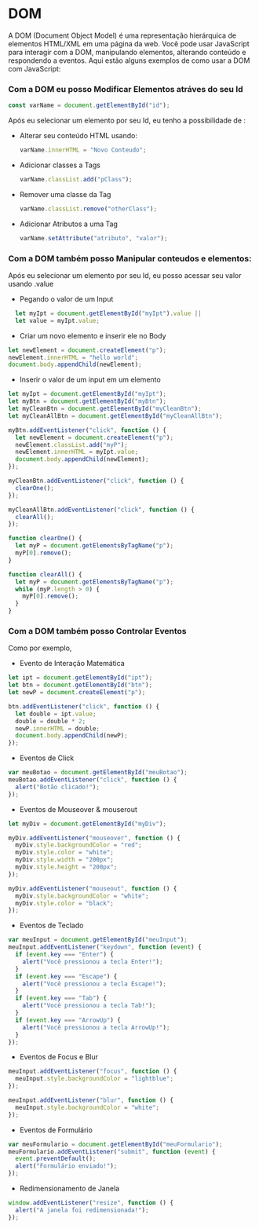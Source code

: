 # DOM

A DOM (Document Object Model) é uma representação hierárquica de elementos HTML/XML em uma página da web. Você pode usar JavaScript para interagir com a DOM, manipulando elementos, alterando conteúdo e respondendo a eventos. Aqui estão alguns exemplos de como usar a DOM com JavaScript:

### Com a DOM eu posso Modificar Elementos atráves do seu Id

```javascript
const varName = document.getElementById("id");
```

Após eu selecionar um elemento por seu Id, eu tenho a possibilidade de :

- Alterar seu conteúdo HTML usando:

  ```javascript
  varName.innerHTML = "Novo Conteudo";
  ```

- Adicionar classes a Tags

  ```javascript
  varName.classList.add("pClass");
  ```

- Remover uma classe da Tag

  ```javascript
  varName.classList.remove("otherClass");
  ```

- Adicionar Atributos a uma Tag
  ```javascript
  varName.setAttribute("atributo", "valor");
  ```

### Com a DOM também posso Manipular conteudos e elementos:

Após eu selecionar um elemento por seu Id, eu posso acessar seu valor usando .value

- Pegando o valor de um Input

```javascript
  let myIpt = document.getElementById("myIpt").value ||
  let value = myIpt.value;
```

- Criar um novo elemento e inserir ele no Body

```javascript
let newElement = document.createElement("p");
newElement.innerHTML = "hello world";
document.body.appendChild(newElement);
```

- Inserir o valor de um input em um elemento

```javascript
let myIpt = document.getElementById("myIpt");
let myBtn = document.getElementById("myBtn");
let myCleanBtn = document.getElementById("myCleanBtn");
let myCleanAllBtn = document.getElementById("myCleanAllBtn");

myBtn.addEventListener("click", function () {
  let newElement = document.createElement("p");
  newElement.classList.add("myP");
  newElement.innerHTML = myIpt.value;
  document.body.appendChild(newElement);
});

myCleanBtn.addEventListener("click", function () {
  clearOne();
});

myCleanAllBtn.addEventListener("click", function () {
  clearAll();
});

function clearOne() {
  let myP = document.getElementsByTagName("p");
  myP[0].remove();
}

function clearAll() {
  let myP = document.getElementsByTagName("p");
  while (myP.length > 0) {
    myP[0].remove();
  }
}
```

### Com a DOM também posso Controlar Eventos

Como por exemplo,

- Evento de Interação Matemática

```javascript
let ipt = document.getElementById("ipt");
let btn = document.getElementById("btn");
let newP = document.createElement("p");

btn.addEventListener("click", function () {
  let double = ipt.value;
  double = double * 2;
  newP.innerHTML = double;
  document.body.appendChild(newP);
});
```

- Eventos de Click

```javascript
var meuBotao = document.getElementById("meuBotao");
meuBotao.addEventListener("click", function () {
  alert("Botão clicado!");
});
```

- Eventos de Mouseover & mouserout

```javascript
let myDiv = document.getElementById("myDiv");

myDiv.addEventListener("mouseover", function () {
  myDiv.style.backgroundColor = "red";
  myDiv.style.color = "white";
  myDiv.style.width = "200px";
  myDiv.style.height = "200px";
});

myDiv.addEventListener("mouseout", function () {
  myDiv.style.backgroundColor = "white";
  myDiv.style.color = "black";
});
```

- Eventos de Teclado

```javascript
var meuInput = document.getElementById("meuInput");
meuInput.addEventListener("keydown", function (event) {
  if (event.key === "Enter") {
    alert("Você pressionou a tecla Enter!");
  }
  if (event.key === "Escape") {
    alert("Você pressionou a tecla Escape!");
  }
  if (event.key === "Tab") {
    alert("Você pressionou a tecla Tab!");
  }
  if (event.key === "ArrowUp") {
    alert("Você pressionou a tecla ArrowUp!");
  }
});
```

- Eventos de Focus e Blur

```javascript
meuInput.addEventListener("focus", function () {
  meuInput.style.backgroundColor = "lightblue";
});

meuInput.addEventListener("blur", function () {
  meuInput.style.backgroundColor = "white";
});
```

- Eventos de Formulário

```javascript
var meuFormulario = document.getElementById("meuFormulario");
meuFormulario.addEventListener("submit", function (event) {
  event.preventDefault();
  alert("Formulário enviado!");
});
```

- Redimensionamento de Janela

```javascript
window.addEventListener("resize", function () {
  alert("A janela foi redimensionada!");
});
```
